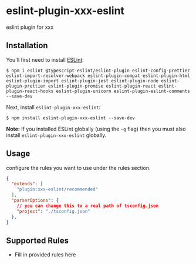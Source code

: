 # eslint-plugin-xxx-eslint

eslint plugin for xxx

## Installation

You'll first need to install [ESLint](http://eslint.org):

```
$ npm i eslint @typescript-eslint/eslint-plugin eslint-config-prettier eslint-import-resolver-webpack eslint-plugin-compat eslint-plugin-html eslint-plugin-import eslint-plugin-jest eslint-plugin-node eslint-plugin-prettier eslint-plugin-promise eslint-plugin-react eslint-plugin-react-hooks eslint-plugin-unicorn eslint-plugin-eslint-comments --save-dev

```

Next, install `eslint-plugin-xxx-eslint`:

```
$ npm install eslint-plugin-xxx-eslint --save-dev
```

**Note:** If you installed ESLint globally (using the `-g` flag) then you must also install `eslint-plugin-xxx-eslint` globally.

## Usage

configure the rules you want to use under the rules section.

```json
{
  "extends": [
    "plugin:xxx-eslint/recommended"
  ],
  "parserOptions": {
    // you can change this to a real path of tsconfig.json
    "project": "./tsconfig.json"
  },
}
```

## Supported Rules

* Fill in provided rules here





